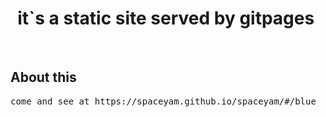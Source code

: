 <h1 align="center">
  it`s a static site served by gitpages
  <img src="" alt=""> 
</h1>

&nbsp;
## About this ##
<pre>
come and see at https://spaceyam.github.io/spaceyam/#/blue
</pre>
